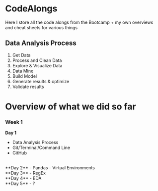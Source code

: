 # CodeAlongs
Here I store all the code alongs from the Bootcamp + my own overviews and cheat sheets for various things

## Data Analysis Process
1. Get Data
2. Process and Clean Data
3. Explore & Visualize Data
4. Data Mine
5. Build Model
6. Generate results & optimize
7. Validate results

# Overview of what we did so far

### Week 1
**Day 1**
- Data Analysis Process
- Git/Terminal/Command Line
- GitHub
<br>
**Day 2**
- Pandas
- Virtual Environments
<br>
**Day 3**
- RegEx
<br>
**Day 4**
- EDA
<br>
**Day 5**
- ?
